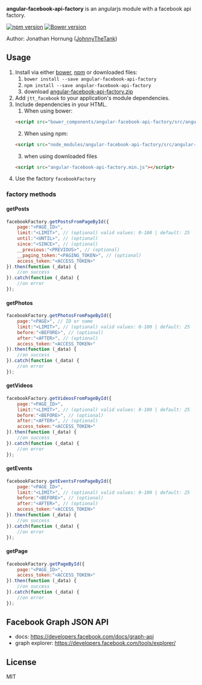 **angular-facebook-api-factory** is an angularjs module with a facebook api factory.

[![npm version](https://badge.fury.io/js/angular-facebook-api-factory.png)](https://badge.fury.io/js/angular-facebook-api-factory)
[![Bower version](https://badge.fury.io/bo/angular-facebook-api-factory.png)](https://badge.fury.io/bo/angular-facebook-api-factory)

Author: Jonathan Hornung ([JohnnyTheTank](https://github.com/JohnnyTheTank))

## Usage

1. Install via either [bower](http://bower.io/), [npm](https://www.npmjs.com/) or downloaded files:
    1. `bower install --save angular-facebook-api-factory`
    2. `npm install --save angular-facebook-api-factory`
    3. download [angular-facebook-api-factory.zip](https://github.com/JohnnyTheTank/angular-facebook-api-factory/zipball/master)
2. Add `jtt_facebook` to your application's module dependencies.
3. Include dependencies in your HTML.
    1. When using bower:
    ```html
    <script src="bower_components/angular-facebook-api-factory/src/angular-facebook-api-factory.min.js"></script>
    ```
    2. When using npm:
    ```html
    <script src="node_modules/angular-facebook-api-factory/src/angular-facebook-api-factory.min.js"></script>
    ```
    3. when using downloaded files
    ```html
    <script src="angular-facebook-api-factory.min.js"></script>
    ```
4. Use the factory `facebookFactory`


### factory methods

#### getPosts

```js
facebookFactory.getPostsFromPageById({
    page:"<PAGE_ID>",
    limit:"<LIMIT>", // (optional) valid values: 0-100 | default: 25
    until:"<UNTIL>", // (optional)
    since:"<SINCE>", // (optional)
    __previous:"<PREVIOUS>", // (optional)
    __paging_token:"<PAGING_TOKEN>", // (optional)
    access_token:"<ACCESS_TOKEN>"
}).then(function (_data) {
    //on success
}).catch(function (_data) {
    //on error
});
```

#### getPhotos

```js
facebookFactory.getPhotosFromPageById({
    page:"<PAGE>", // ID or name
    limit:"<LIMIT>", // (optional) valid values: 0-100 | default: 25
    before:"<BEFORE>", // (optional)
    after:"<AFTER>", // (optional)
    access_token:"<ACCESS_TOKEN>"
}).then(function (_data) {
    //on success
}).catch(function (_data) {
    //on error
});
```

#### getVideos

```js
facebookFactory.getVideosFromPageById({
    page:"<PAGE_ID>",
    limit:"<LIMIT>", // (optional) valid values: 0-100 | default: 25
    before:"<BEFORE>", // (optional)
    after:"<AFTER>", // (optional)
    access_token:"<ACCESS_TOKEN>"
}).then(function (_data) {
    //on success
}).catch(function (_data) {
    //on error
});
```

#### getEvents

```js
facebookFactory.getEventsFromPageById({
    page:"<PAGE_ID>",
    limit:"<LIMIT>", // (optional) valid values: 0-100 | default: 25
    before:"<BEFORE>", // (optional)
    after:"<AFTER>", // (optional)
    access_token:"<ACCESS_TOKEN>"
}).then(function (_data) {
    //on success
}).catch(function (_data) {
    //on error
});
```

#### getPage

```js
facebookFactory.getPageById({
    page:"<PAGE_ID>",
    access_token:"<ACCESS_TOKEN>"
}).then(function (_data) {
    //on success
}).catch(function (_data) {
    //on error
});
```

## Facebook Graph JSON API

* docs: https://developers.facebook.com/docs/graph-api
* graph explorer: https://developers.facebook.com/tools/explorer/


## License

MIT